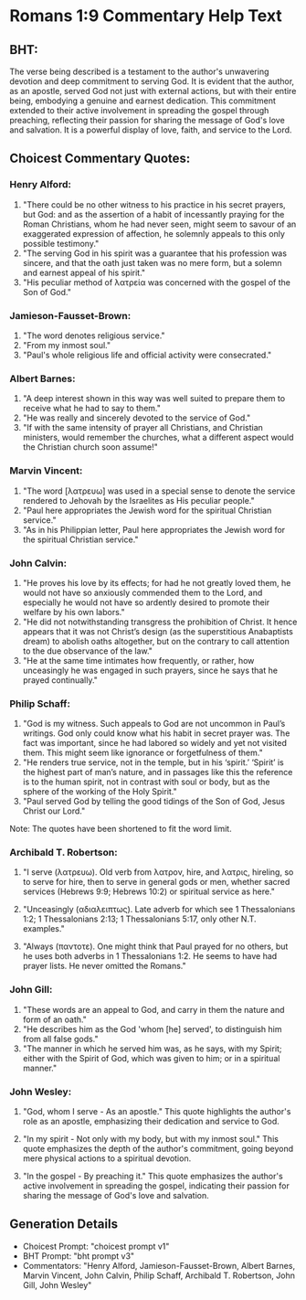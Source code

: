 # Romans 1:9 Commentary Help Text

## BHT:
The verse being described is a testament to the author's unwavering devotion and deep commitment to serving God. It is evident that the author, as an apostle, served God not just with external actions, but with their entire being, embodying a genuine and earnest dedication. This commitment extended to their active involvement in spreading the gospel through preaching, reflecting their passion for sharing the message of God's love and salvation. It is a powerful display of love, faith, and service to the Lord.

## Choicest Commentary Quotes:
### Henry Alford:
1. "There could be no other witness to his practice in his secret prayers, but God: and as the assertion of a habit of incessantly praying for the Roman Christians, whom he had never seen, might seem to savour of an exaggerated expression of affection, he solemnly appeals to this only possible testimony."
2. "The serving God in his spirit was a guarantee that his profession was sincere, and that the oath just taken was no mere form, but a solemn and earnest appeal of his spirit."
3. "His peculiar method of λατρεία was concerned with the gospel of the Son of God."

### Jamieson-Fausset-Brown:
1. "The word denotes religious service."
2. "From my inmost soul."
3. "Paul's whole religious life and official activity were consecrated."

### Albert Barnes:
1. "A deep interest shown in this way was well suited to prepare them to receive what he had to say to them."
2. "He was really and sincerely devoted to the service of God."
3. "If with the same intensity of prayer all Christians, and Christian ministers, would remember the churches, what a different aspect would the Christian church soon assume!"

### Marvin Vincent:
1. "The word [λατρευω] was used in a special sense to denote the service rendered to Jehovah by the Israelites as His peculiar people."
2. "Paul here appropriates the Jewish word for the spiritual Christian service."
3. "As in his Philippian letter, Paul here appropriates the Jewish word for the spiritual Christian service."

### John Calvin:
1. "He proves his love by its effects; for had he not greatly loved them, he would not have so anxiously commended them to the Lord, and especially he would not have so ardently desired to promote their welfare by his own labors."
2. "He did not notwithstanding transgress the prohibition of Christ. It hence appears that it was not Christ’s design (as the superstitious Anabaptists dream) to abolish oaths altogether, but on the contrary to call attention to the due observance of the law."
3. "He at the same time intimates how frequently, or rather, how unceasingly he was engaged in such prayers, since he says that he prayed continually."

### Philip Schaff:
1. "God is my witness. Such appeals to God are not uncommon in Paul’s writings. God only could know what his habit in secret prayer was. The fact was important, since he had labored so widely and yet not visited them. This might seem like ignorance or forgetfulness of them."
2. "He renders true service, not in the temple, but in his ‘spirit.’ ‘Spirit’ is the highest part of man’s nature, and in passages like this the reference is to the human spirit, not in contrast with soul or body, but as the sphere of the working of the Holy Spirit."
3. "Paul served God by telling the good tidings of the Son of God, Jesus Christ our Lord."

Note: The quotes have been shortened to fit the word limit.

### Archibald T. Robertson:
1. "I serve (λατρευω). Old verb from λατρον, hire, and λατρις, hireling, so to serve for hire, then to serve in general gods or men, whether sacred services (Hebrews 9:9; Hebrews 10:2) or spiritual service as here." 

2. "Unceasingly (αδιαλειπτως). Late adverb for which see 1 Thessalonians 1:2; 1 Thessalonians 2:13; 1 Thessalonians 5:17, only other N.T. examples."

3. "Always (παντοτε). One might think that Paul prayed for no others, but he uses both adverbs in 1 Thessalonians 1:2. He seems to have had prayer lists. He never omitted the Romans."

### John Gill:
1. "These words are an appeal to God, and carry in them the nature and form of an oath."
2. "He describes him as the God 'whom [he] served', to distinguish him from all false gods."
3. "The manner in which he served him was, as he says, with my Spirit; either with the Spirit of God, which was given to him; or in a spiritual manner."

### John Wesley:
1. "God, whom I serve - As an apostle." This quote highlights the author's role as an apostle, emphasizing their dedication and service to God.

2. "In my spirit - Not only with my body, but with my inmost soul." This quote emphasizes the depth of the author's commitment, going beyond mere physical actions to a spiritual devotion.

3. "In the gospel - By preaching it." This quote emphasizes the author's active involvement in spreading the gospel, indicating their passion for sharing the message of God's love and salvation.


## Generation Details
- Choicest Prompt: "choicest prompt v1"
- BHT Prompt: "bht prompt v3"
- Commentators: "Henry Alford, Jamieson-Fausset-Brown, Albert Barnes, Marvin Vincent, John Calvin, Philip Schaff, Archibald T. Robertson, John Gill, John Wesley"
